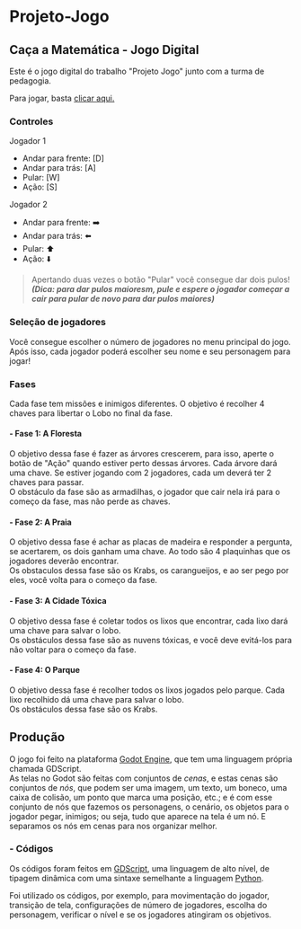 # Projeto-Jogo  

## Caça a Matemática - Jogo Digital
  
Este é o jogo digital do trabalho "Projeto Jogo" junto com a turma de pedagogia.  
  
Para jogar, basta [clicar aqui.](https://felipemacchiz.github.io/Projeto-Jogo/)  
  
### Controles  
  
Jogador 1  
   - Andar para frente: [D]  
   - Andar para trás: [A]  
   - Pular: [W]  
   - Ação: [S]  
  
Jogador 2  
   - Andar para frente:	:arrow_right:
   - Andar para trás: :arrow_left: 
   - Pular: :arrow_up: 
   - Ação: :arrow_down:  
   
> Apertando duas vezes o botão "Pular" você consegue dar dois pulos! ***(Dica: para dar pulos maioresm, pule e espere o jogador começar a cair para pular de novo para dar pulos maiores)***  
  
### Seleção de jogadores  
  
Você consegue escolher o número de jogadores no menu principal do jogo.  
Após isso, cada jogador poderá escolher seu nome e seu personagem para jogar!  
  
### Fases  
  
Cada fase tem missões e inimigos diferentes. O objetivo é recolher 4 chaves para libertar o Lobo no final da fase.  
  
#### - Fase 1: A Floresta  
O objetivo dessa fase é fazer as árvores crescerem, para isso, aperte o botão de "Ação" quando estiver perto dessas árvores. Cada árvore dará uma chave. Se estiver jogando com 2 jogadores, cada um deverá ter 2 chaves para passar.  
O obstáculo da fase são as armadilhas, o jogador que cair nela irá para o começo da fase, mas não perde as chaves.  
  
#### - Fase 2: A Praia  
O objetivo dessa fase é achar as placas de madeira e responder a pergunta, se acertarem, os dois ganham uma chave. Ao todo são 4 plaquinhas que os jogadores deverão encontrar.  
Os obstaculos dessa fase são os Krabs, os carangueijos, e ao ser pego por eles, você volta para o começo da fase.  
  
#### - Fase 3: A Cidade Tóxica  
O objetivo dessa fase é coletar todos os lixos que encontrar, cada lixo dará uma chave para salvar o lobo.  
Os obstáculos dessa fase são as nuvens tóxicas, e você deve evitá-los para não voltar para o começo da fase.  
  
#### - Fase 4: O Parque  
O objetivo dessa fase é recolher todos os lixos jogados pelo parque. Cada lixo recolhido dá uma chave para salvar o lobo.  
Os obstáculos dessa fase são os Krabs.  

## Produção 
  
O jogo foi feito na plataforma [Godot Engine](https://godotengine.org/), que tem uma linguagem própria chamada GDScript.  
As telas no Godot são feitas com conjuntos de _cenas_, e estas cenas são conjuntos de _nós_, que podem ser uma imagem, um texto, um boneco, uma caixa de colisão, um ponto que marca uma posição, etc.; e é com esse conjunto de nós que fazemos os personagens, o cenário, os objetos para o jogador pegar, inimigos; ou seja, tudo que aparece na tela é um nó. E separamos os nós em cenas para nos organizar melhor.  
  
### - Códigos  
  
Os códigos foram feitos em [GDScript](https://docs.godotengine.org/pt_BR/stable/getting_started/scripting/gdscript/gdscript_basics.html), uma linguagem de alto nível, de tipagem dinâmica com uma sintaxe semelhante a linguagem [Python](https://www.python.org/).  
  
Foi utilizado os códigos, por exemplo, para movimentação do jogador, transição de tela, configurações de número de jogadores, escolha do personagem, verificar o nível e se os jogadores atingiram os objetivos.
